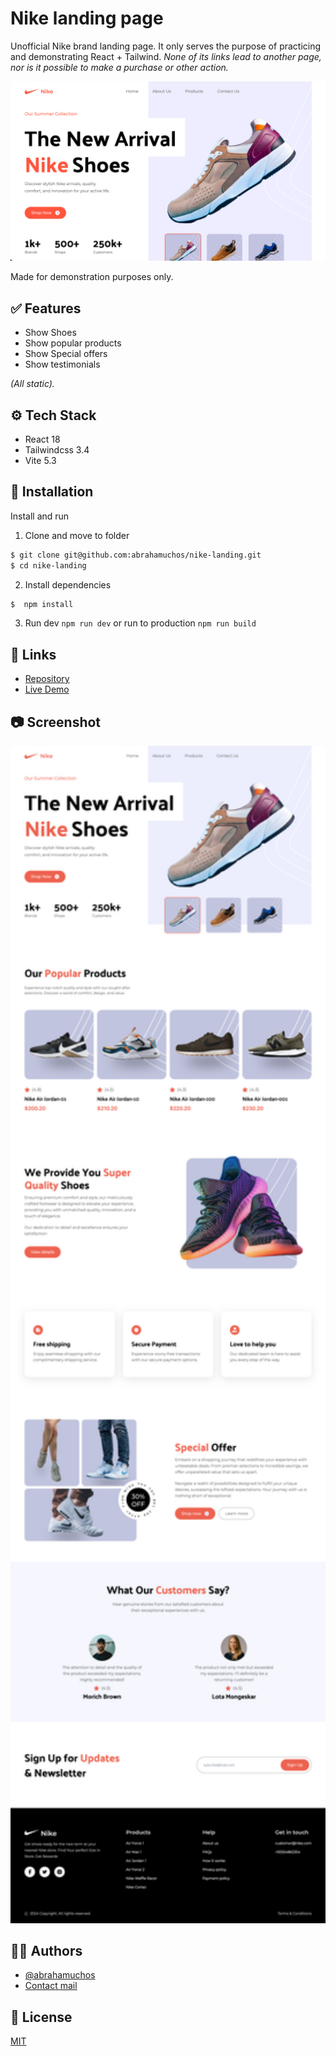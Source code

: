 # Nike landing page

Unofficial Nike brand landing page. It only serves the purpose of practicing and demonstrating React + Tailwind. 
*None of its links lead to another page, nor is it possible to make a purchase or other action.*

<img src="/docs/nike-screen-shot.png" width="750x" alt="nike-screenshot">

Made for demonstration purposes only.

## ✅ Features

- Show Shoes
- Show popular products
- Show Special offers
- Show testimonials

_(All static)._

## ⚙️ Tech Stack

- React 18
- Tailwindcss 3.4
- Vite 5.3


## 💾 Installation

Install and run

1. Clone and move to folder
```bash
$ git clone git@github.com:abrahamuchos/nike-landing.git
$ cd nike-landing
```

2. Install dependencies
```bash
$  npm install
```

3. Run dev `npm run dev` or run to production `npm run build`

## 🔗 Links
- [Repository](https://github.com/abrahamuchos/nike-landing)
- [Live Demo](https://nike-landing-1mj0.onrender.com)

## 📷 Screenshot

<img src="/docs/screencapture-nike-landing-1mj0-onrender-2024-12-27-19_14_38.png" width="550px" alt="olga-landingpage">

## 🧑‍💻 Authors

- [@abrahamuchos](https://github.com/abrahamuchos)
- [Contact mail](mailto:j.abraham29@gmail.com)

## 📄 License

[MIT](https://choosealicense.com/licenses/mit/)